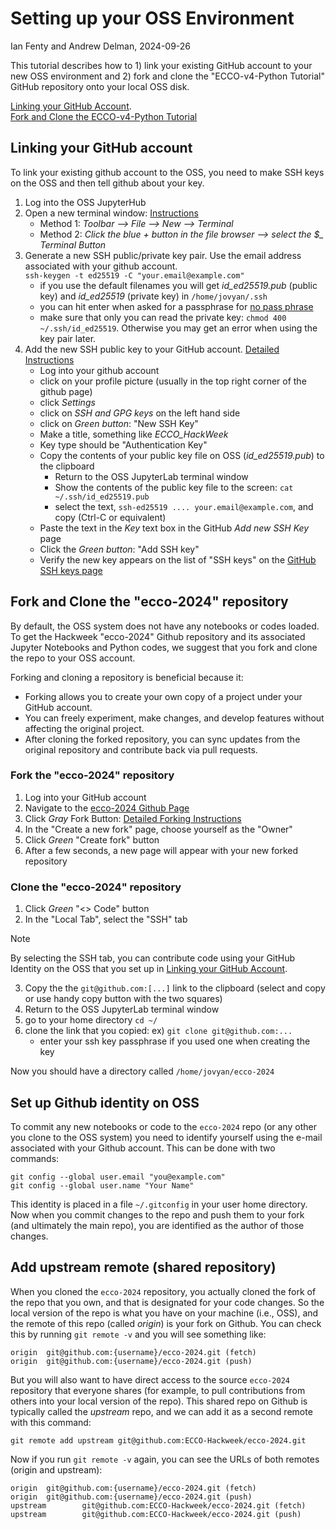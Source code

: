 # Setting up your OSS Environment

Ian Fenty and Andrew Delman, 2024-09-26

This tutorial describes how to 1) link your existing GitHub account to your new OSS environment and 2) fork and clone the "ECCO-v4-Python Tutorial" GitHub repository onto your local OSS disk.

[Linking your GitHub Account](#linking-your-github-account).\
[Fork and Clone the ECCO-v4-Python Tutorial](#fork-and-clone-the-ecco-v4-python-tutorial)

## Linking your GitHub account

To link your existing github account to the OSS, you need to make SSH keys on the OSS and then tell github about your key.

1. Log into the OSS JupyterHub
1. Open a new terminal window: [Instructions](https://jupyterlab.readthedocs.io/en/latest/user/terminal.html#)
   - Method 1: *Toolbar --> File --> New --> Terminal*
   - Method 2: *Click the blue + button in the file browser --> select the $_ Terminal Button*
1. Generate a new SSH public/private key pair. Use the email address associated with your github account.\
   ```ssh-keygen -t ed25519 -C "your.email@example.com"```
   - if you use the default filenames you will get *id_ed25519.pub* (public key) and *id_ed25519* (private key) in `/home/jovyan/.ssh` 
   - you can hit enter when asked for a passphrase for [no pass phrase](https://docs.github.com/en/authentication/connecting-to-github-with-ssh/working-with-ssh-key-passphrases)
   - make sure that only you can read the private key: ```chmod 400 ~/.ssh/id_ed25519```. Otherwise you may get an error when using the key pair later.
1. Add the new SSH public key to your GitHub account. [Detailed Instructions](https://docs.github.com/en/authentication/connecting-to-github-with-ssh/adding-a-new-ssh-key-to-your-github-account)
   - Log into your github account
   - click on your profile picture (usually in the top right corner of the github page)
   - click *Settings*
   - click on *SSH and GPG keys* on the left hand side
   - click on *Green button*: "New SSH Key"
   - Make a title, something like *ECCO_HackWeek*
   - Key type should be "Authentication Key"
   - Copy the contents of your public key file on OSS (*id_ed25519.pub*) to the clipboard
     - Return to the OSS JupyterLab terminal window
     - Show the contents of the public key file to the screen: ```cat ~/.ssh/id_ed25519.pub```
     - select the text, ```ssh-ed25519 .... your.email@example.com```, and copy (Ctrl-C or equivalent)
   - Paste the text in the *Key* text box in the GitHub *Add new SSH Key* page
   - Click the *Green button*: "Add SSH key"
   - Verify the new key appears on the list of "SSH keys" on the [GitHub SSH keys page](https://github.com/settings/keys)
    
## Fork and Clone the "ecco-2024" repository

By default, the OSS system does not have any notebooks or codes loaded. To get the Hackweek "ecco-2024" Github repository and its associated Jupyter Notebooks and Python codes, we suggest that you fork and clone the repo to your OSS account.

Forking and cloning a repository is beneficial because it:
- Forking allows you to create your own copy of a project under your GitHub account.
- You can freely experiment, make changes, and develop features without affecting the original project.
- After cloning the forked repository, you can sync updates from the original repository and contribute back via pull requests.

### Fork the "ecco-2024" repository
1. Log into your GitHub account
2. Navigate to the [ecco-2024 Github Page](https://github.com/ECCO-Hackweek/ecco-2024)
3. Click *Gray* Fork Button: [Detailed Forking Instructions](https://docs.github.com/en/pull-requests/collaborating-with-pull-requests/working-with-forks/fork-a-repo)
4. In the "Create a new fork" page, choose yourself as the "Owner"
5. Click *Green* "Create fork" button
6. After a few seconds, a new page will appear with your new forked repository

### Clone the "ecco-2024" repository
1. Click *Green* "\<\> Code" button
2. In the "Local Tab", select the "SSH" tab
> [!NOTE]
> By selecting the SSH tab, you can contribute code using your GitHub Identity on the OSS that you set up in [Linking your GitHub Account](#linking-your-github-account).
3. Copy the the `git@github.com:[...]` link to the clipboard (select and copy or use handy copy button with the two squares)
4. Return to the OSS JupyterLab terminal window
5. go to your home directory `cd ~/`
6. clone the link that you copied: ex) ```git clone git@github.com:...```
   - enter your ssh key passphrase if you used one when creating the key

Now you should have a directory called `/home/jovyan/ecco-2024`

## Set up Github identity on OSS

To commit any new notebooks or code to the `ecco-2024` repo (or any other you clone to the OSS system) you need to identify yourself using the e-mail associated with your Github account. This can be done with two commands:

```
git config --global user.email "you@example.com"
git config --global user.name "Your Name"
```

This identity is placed in a file `~/.gitconfig` in your user home directory. Now when you commit changes to the repo and push them to your fork (and ultimately the main repo), you are identified as the author of those changes.

## Add upstream remote (shared repository)

When you cloned the `ecco-2024` repository, you actually cloned the fork of the repo that you own, and that is designated for your code changes. So the local version of the repo is what you have on your machine (i.e., OSS), and the remote of this repo (called *origin*) is your fork on Github. You can check this by running ```git remote -v``` and you will see something like:

```
origin  git@github.com:{username}/ecco-2024.git (fetch)
origin  git@github.com:{username}/ecco-2024.git (push)
```

But you will also want to have direct access to the source `ecco-2024` repository that everyone shares (for example, to pull contributions from others into your local version of the repo). This shared repo on Github is typically called the *upstream* repo, and we can add it as a second remote with this command:

```
git remote add upstream git@github.com:ECCO-Hackweek/ecco-2024.git
```

Now if you run ```git remote -v``` again, you can see the URLs of both remotes (origin and upstream):

```
origin  git@github.com:{username}/ecco-2024.git (fetch)
origin  git@github.com:{username}/ecco-2024.git (push)
upstream        git@github.com:ECCO-Hackweek/ecco-2024.git (fetch)
upstream        git@github.com:ECCO-Hackweek/ecco-2024.git (push)
```
